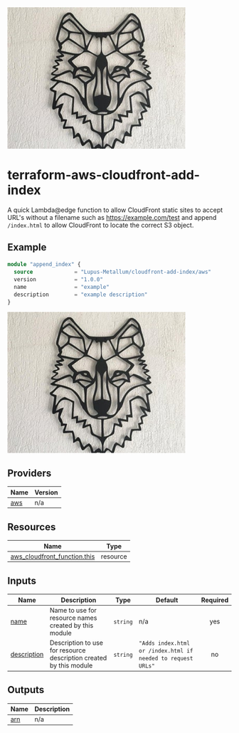 <img src="https://raw.githubusercontent.com/Lupus-Metallum/brand/master/images/logo.jpg" width="400"/>

# terraform-aws-cloudfront-add-index

A quick Lambda@edge function to allow CloudFront static sites to accept URL's without a filename such as https://example.com/test and append `/index.html` to allow CloudFront to locate the correct S3 object.

## Example
``` terraform
module "append_index" {
  source             = "Lupus-Metallum/cloudfront-add-index/aws"
  version            = "1.0.0"
  name               = "example"
  description        = "example description"
}
```

<!-- BEGIN_TF_DOCS -->

<img src="https://raw.githubusercontent.com/Lupus-Metallum/brand/master/images/logo.jpg" width="400"/>



## Providers

| Name | Version |
|------|---------|
| <a name="provider_aws"></a> [aws](#provider\_aws) | n/a |

## Resources

| Name | Type |
|------|------|
| [aws_cloudfront_function.this](https://registry.terraform.io/providers/hashicorp/aws/latest/docs/resources/cloudfront_function) | resource |

## Inputs

| Name | Description | Type | Default | Required |
|------|-------------|------|---------|:--------:|
| <a name="input_name"></a> [name](#input\_name) | Name to use for resource names created by this module | `string` | n/a | yes |
| <a name="input_description"></a> [description](#input\_description) | Description to use for resource description created by this module | `string` | `"Adds index.html or /index.html if needed to request URLs"` | no |

## Outputs

| Name | Description |
|------|-------------|
| <a name="output_arn"></a> [arn](#output\_arn) | n/a |
<!-- END_TF_DOCS -->